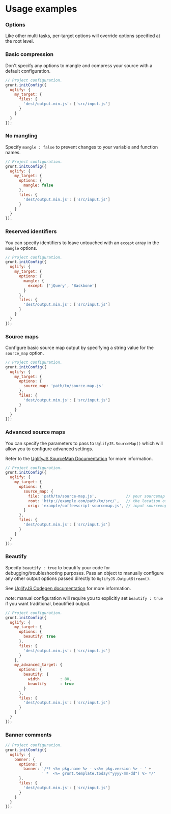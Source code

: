# Usage examples

### Options
Like other multi tasks, per-target options will override options specified at the root level.

### Basic compression

Don't specify any options to mangle and compress your source with a default configuration.

```js
// Project configuration.
grunt.initConfig({
  uglify: {
    my_target: {
      files: {
        'dest/output.min.js': ['src/input.js']
      }
    }
  }
});
```

### No mangling

Specify `mangle : false` to prevent changes to your variable and function names.

```js
// Project configuration.
grunt.initConfig({
  uglify: {
    my_target: {
      options: {
        mangle: false
      },
      files: {
        'dest/output.min.js': ['src/input.js']
      }
    }
  }
});
```

### Reserved identifiers

You can specify identifiers to leave untouched with an `except` array in the `mangle` options.

```js
// Project configuration.
grunt.initConfig({
  uglify: {
    my_target: {
      options: {
        mangle: {
          except: ['jQuery', 'Backbone']
        }
      },
      files: {
        'dest/output.min.js': ['src/input.js']
      }
    }
  }
});
```

### Source maps

Configure basic source map output by specifying a string value for the `source_map` option.

```js
// Project configuration.
grunt.initConfig({
  uglify: {
    my_target: {
      options: {
        source_map: 'path/to/source-map.js'
      },
      files: {
        'dest/output.min.js': ['src/input.js']
      }
    }
  }
});
```

### Advanced source maps

You can specify the parameters to pass to `UglifyJS.SourceMap()` which will
allow you to configure advanced settings.

Refer to the [UglifyJS SourceMap Documentation](http://lisperator.net/uglifyjs/codegen#source-map) for more information.

```js
// Project configuration.
grunt.initConfig({
  uglify: {
    my_target: {
      options: {
        source_map: {
          file: 'path/to/source-map.js',             // your sourcemap output
          root: 'http://example.com/path/to/src/',   // the location of your original's source
          orig: 'example/coffeescript-sourcemap.js', // input sourcemap from a different compilation
        }
      },
      files: {
        'dest/output.min.js': ['src/input.js']
      }
    }
  }
});
```


### Beautify

Specify `beautify : true` to beautify your code for debugging/troubleshooting purposes.
Pass an object to manually configure any other output options passed directly to `UglifyJS.OutputStream()`.

See [UglifyJS Codegen documentation](http://lisperator.net/uglifyjs/codegen) for more information.

*note*: manual configuration will require you to explicitly set `beautify : true` if you want traditional, beautified output.

```js
// Project configuration.
grunt.initConfig({
  uglify: {
    my_target: {
      options: {
        beautify: true
      },
      files: {
        'dest/output.min.js': ['src/input.js']
      }
    },
    my_advanced_target: {
      options: {
        beautify: {
          width         : 80,
          beautify      : true
        }
      },
      files: {
        'dest/output.min.js': ['src/input.js']
      }
    }
  }
});
```

### Banner comments

```js
// Project configuration.
grunt.initConfig({
  uglify: {
    banner: {
      options: {
        banner: '/*! <%= pkg.name %> - v<%= pkg.version %> - ' +
                ' *  <%= grunt.template.today("yyyy-mm-dd") %> */'
      },
      files: {
        'dest/output.min.js': ['src/input.js']
      }
    }
  }
});
```
